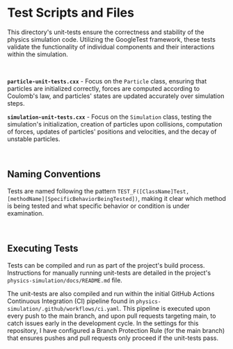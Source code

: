 # Test Scripts and Files

This directory's unit-tests ensure the correctness and stability of the physics simulation code. Utilizing the GoogleTest framework, these tests validate the functionality of individual components and their interactions within the simulation.

<br>

**`particle-unit-tests.cxx`** - Focus on the `Particle` class, ensuring that particles are initialized correctly, forces are computed according to Coulomb's law, and particles' states are updated accurately over simulation steps.

**`simulation-unit-tests.cxx`** - Focus on the `Simulation` class, testing the simulation's initialization, creation of particles upon collisions, computation of forces, updates of particles' positions and velocities, and the decay of unstable particles.

<br>

## Naming Conventions

Tests are named following the pattern `TEST_F([ClassName]Test, [methodName][SpecificBehaviorBeingTested])`, making it clear which method is being tested and what specific behavior or condition is under examination.

<br>

## Executing Tests

Tests can be compiled and run as part of the project's build process. Instructions for manually running unit-tests are detailed in the project's `physics-simulation/docs/README.md` file.
<br>

The unit-tests are also compiled and run within the initial GitHub Actions Continuous Integration (CI) pipeline found in `physics-simulation/.github/workflows/ci.yaml`. This pipeline is executed upon every push to the main branch, and upon pull requests targeting main, to catch issues early in the development cycle. In the settings for this repository, I have configured a Branch Protection Rule (for the main branch) that ensures pushes and pull requests only proceed if the unit-tests pass.

<br>
